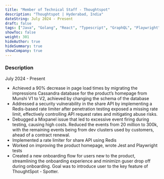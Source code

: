 ```yaml
---
title: "Member of Technical Staff - Thoughtspot"
description: "Thoughtspot | Hyderabad, India"
dateString: July 2024 - Present
draft: false
tags: ["Java", "Golang", "React", "Typescript", "GraphQL", "Playwright", "Jest"]
showToc: false
weight: 301
hideAuthor: true
hideSummary: true
showCompany: true
--- 
```


### Description

July 2024 - Present

- Achieved a 90% decrease in page load times by migrating the impressions Cassandra database for the product’s homepage
from Munshi V1 to V2, achieved by changing the schema of the database
- Addressed a security vulnerability in the share API by implementing a Redis-based rate limiter after penetration testing
exposed a missing rate limit, effectively controlling API request rates and mitigating abuse risks.
- Debugged a Mixpanel issue that led to excessive event firing during testing, causing high costs. Reduced the events from 20
million to 300k, with the remaining events being from dev clusters used by customers, ahead of a contract renewal.
- Implemented a rate limiter for share API using Redis
- Worked on improving the product homepage, wrote Jest and Playwright tests
- Created a new onboarding flow for users new to the product, streamlining the onboarding experience and minimizn guser drop off during onboarding. Goal was to introduce user to the key feature of ThoughtSpot - Spotter.
